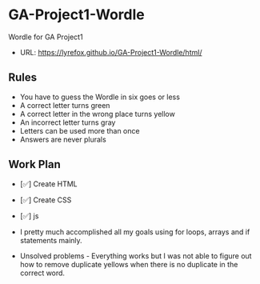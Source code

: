 # GA-Project1-Wordle

Wordle for GA Project1
- URL: https://lyrefox.github.io/GA-Project1-Wordle/html/

## Rules
- You have to guess the Wordle in six goes or less
- A correct letter turns green
- A correct letter in the wrong place turns yellow
- An incorrect letter turns gray
- Letters can be used more than once
- Answers are never plurals

## Work Plan
- [✅] Create HTML
- [✅] Create CSS
- [✅] js

- I pretty much accomplished all my goals using for loops, arrays and if statements mainly. 

- Unsolved problems - Everything works but I was not able to figure out how to remove duplicate yellows when there is no duplicate in the correct word.
